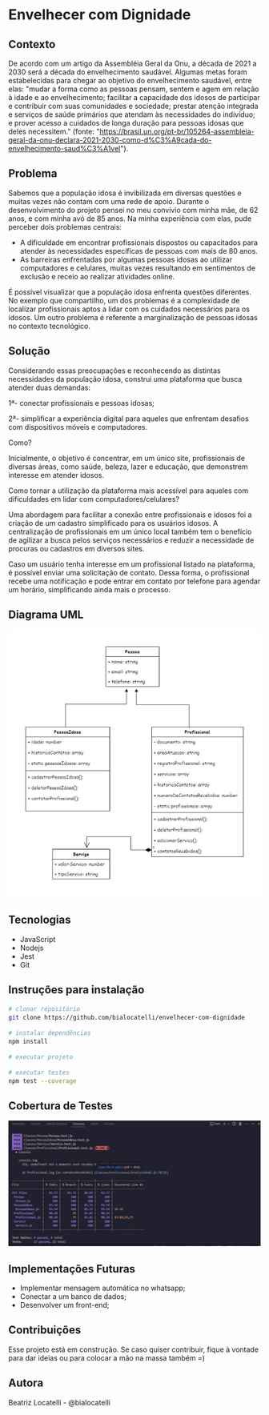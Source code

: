 # Envelhecer com Dignidade

## Contexto
De acordo com um artigo da Assembléia Geral da Onu, a década de 2021 a 2030 será a década do envelhecimento saudável. Algumas metas foram estabelecidas para chegar ao objetivo do envelhecimento saudável, entre elas: "mudar a forma como as pessoas pensam, sentem e agem em relação à idade e ao envelhecimento; facilitar a capacidade dos idosos de participar e contribuir com suas comunidades e sociedade; prestar atenção integrada e serviços de saúde primários que atendam às necessidades do indivíduo; e prover acesso a cuidados de longa duração para pessoas idosas que deles necessitem." (fonte: "https://brasil.un.org/pt-br/105264-assembleia-geral-da-onu-declara-2021-2030-como-d%C3%A9cada-do-envelhecimento-saud%C3%A1vel").


## Problema
Sabemos que a população idosa é invibilizada em diversas questões e muitas vezes não contam com uma rede de apoio. Durante o desenvolvimento do projeto pensei no meu convívio com minha mãe, de 62 anos, e com minha avó de 85 anos. Na minha experiência com elas, pude perceber dois problemas centrais:

- A dificuldade em encontrar profissionais dispostos ou capacitados para atender às necessidades específicas de pessoas com mais de 80 anos.
- As barreiras enfrentadas por algumas pessoas idosas ao utilizar computadores e celulares, muitas vezes resultando em sentimentos de exclusão e receio ao realizar atividades online.

 É possível visualizar que a população idosa enfrenta questões diferentes.  No exemplo que compartilho, um dos problemas é a complexidade de localizar profissionais aptos a lidar com os cuidados necessários para os idosos. Um outro problema é referente a marginalização de pessoas idosas no contexto tecnológico.

## Solução
Considerando essas preocupações e reconhecendo as distintas necessidades da população idosa, construi uma plataforma que busca atender duas demandas: 

1ª- conectar profissionais e pessoas idosas;

2ª- simplificar a experiência digital para aqueles que enfrentam desafios com dispositivos móveis e computadores.

Como?

Inicialmente, o objetivo é concentrar, em um único site, profissionais de diversas áreas, como saúde, beleza, lazer e educação, que demonstrem interesse em atender idosos.

Como tornar a utilização da plataforma mais acessível para aqueles com dificuldades em lidar com computadores/celulares?

Uma abordagem para facilitar a conexão entre profissionais e idosos foi a criação de um cadastro simplificado para os usuários idosos. A centralização de profissionais em um único local também tem o benefício de agilizar a busca pelos serviços necessários e reduzir a necessidade de procuras ou cadastros em diversos sites.

Caso um usuário tenha interesse em um profissional listado na plataforma, é possível enviar uma solicitação de contato. Dessa forma, o profissional recebe uma notificação e pode entrar em contato por telefone para agendar um horário, simplificando ainda mais o processo.

## Diagrama UML
![image](/assets/uml-projeto-reprograma-envelhecer-com-diginidade.jpg)

## Tecnologias
- JavaScript 
- Nodejs
- Jest
- Git

## Instruções para instalação
```bash
# clonar repositório
git clone https://github.com/bialocatelli/envelhecer-com-dignidade
```
```bash
# instalar dependências
npm install
```
```bash
# executar projeto

```
```bash
# executar testes
npm test --coverage
```
## Cobertura de Testes
![image](/assets/test%20coverage.png)

## Implementações Futuras
- Implementar mensagem automática no whatsapp;
- Conectar a um banco de dados;
- Desenvolver um front-end;

## Contribuições
Esse projeto está em construção. Se caso quiser contribuir, fique à vontade para dar ideias ou para colocar a mão na massa também =)

## Autora
Beatriz Locatelli - @bialocatelli
